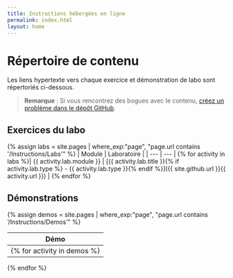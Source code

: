 ```yaml
---
title: Instructions hébergées en ligne
permalink: index.html
layout: home
---
```


# Répertoire de contenu

Les liens hypertexte vers chaque exercice et démonstration de labo sont répertoriés ci-dessous.

> **Remarque** : Si vous rencontrez des bogues avec le contenu, [créez un problème dans le dépôt GitHub](https://github.com/MicrosoftLearning/PL-300-Microsoft-Power-BI-Data-Analyst/issues/new/choose).

## Exercices du labo

{% assign labs = site.pages | where_exp:"page", "page.url contains '/Instructions/Labs'" %}
| Module | Laboratoire |
| --- | --- | 
{% for activity in labs  %}| {{ activity.lab.module }} | [{{ activity.lab.title }}{% if activity.lab.type %} - {{ activity.lab.type }}{% endif %}]({{ site.github.url }}{{ activity.url }}) |
{% endfor %}

## Démonstrations

{% assign demos = site.pages | where_exp:"page", "page.url contains ’/Instructions/Demos’" %}

| Démo |
| --- |
{% for activity in demos  %}| [{{ activity.demo.title }}]({{ site.github.url }}{{ activity.url }}) |
{% endfor %}
